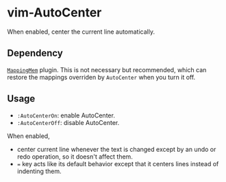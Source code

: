 # vim-AutoCenter

When enabled, center the current line automatically.

## Dependency

[`MappingMem`](https://github.com/Ace-Who/vim-MappingMem) plugin. This
is not necessary but recommended, which can restore the mappings overriden by
`AutoCenter` when you turn it off.

## Usage

- `:AutoCenterOn`: enable AutoCenter.
- `:AutoCenterOff`: disable AutoCenter.

When enabled,
     
- center current line whenever the text is changed except by an undo or redo
operation, so it doesn't affect them.
- `=` key acts like its default behavior except that it centers lines instead of
indenting them.

